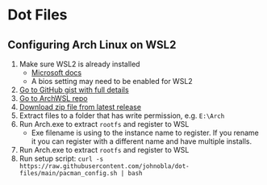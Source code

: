 # Dot Files

## Configuring Arch Linux on WSL2

1. Make sure WSL2 is already installed
   - [Microsoft docs](https://docs.microsoft.com/en-us/windows/wsl/install-win1)
   - A bios setting may need to be enabled for WSL2
1. [Go to GitHub gist with full details](https://gist.github.com/ld100/3376435a4bb62ca0906b0cff9de4f94b)
1. [Go to ArchWSL repo](https://github.com/yuk7/ArchWSL)
1. [Download zip file from latest release](https://github.com/yuk7/ArchWSL/releases/latest)
1. Extract files to a folder that has write permission, e.g. `E:\Arch`
1. Run Arch.exe to extract `rootfs` and register to WSL
   - Exe filename is using to the instance name to register. If you rename it you can register with a different name and have multiple installs.
1. Run Arch.exe to extract `rootfs` and register to WSL
1. Run setup script: `curl -s https://raw.githubusercontent.com/johnobla/dot-files/main/pacman_config.sh | bash`
